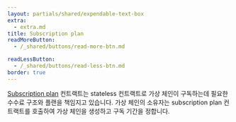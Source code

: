 ```yaml
---
layout: partials/shared/expendable-text-box
extra:
  - extra.md
title: Subscription plan
readMoreButton:
  - /_shared/buttons/read-more-btn.md

readLessButton:
  - /_shared/buttons/read-less-btn.md
border: true
---
```


[Subscription plan](https://etherscan.io/0xD11EFC10cf3A54B12e3F04143070BE3865E7Bb8E) 컨트랙트는 stateless 컨트랙트로 가상 체인이 구독하는데 필요한 수수료 구조와 플랜을 책임지고 있습니다. 가상 체인의 소유자는 subscription plan 컨트랙트를 호출하여 가상 체인을 생성하고 구독 기간을 정합니다.
